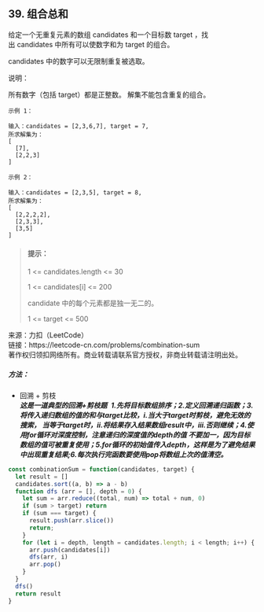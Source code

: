 ## 39. 组合总和

<p>
给定一个无重复元素的数组 candidates 和一个目标数 target ，找出 candidates 中所有可以使数字和为 target 的组合。

candidates 中的数字可以无限制重复被选取。

说明：

所有数字（包括 target）都是正整数。
解集不能包含重复的组合。
</p>

```
示例 1：

输入：candidates = [2,3,6,7], target = 7,
所求解集为：
[
  [7],
  [2,2,3]
]

示例 2：

输入：candidates = [2,3,5], target = 8,
所求解集为：
[
  [2,2,2,2],
  [2,3,3],
  [3,5]
]
```

> #### 提示： <br>
> 1 <= candidates.length <= 30
>
> 1 <= candidates[i] <= 200
>
> candidate 中的每个元素都是独一无二的。
>
> 1 <= target <= 500

<p style="font-size: 14px">
来源：力扣（LeetCode） <br>
链接：https://leetcode-cn.com/problems/combination-sum <br>
著作权归领扣网络所有。商业转载请联系官方授权，非商业转载请注明出处。
</p>

##### 方法：
- 回溯 + 剪枝  
  **_这是一道典型的回溯+剪枝题_**
  <img src="https://pic.leetcode-cn.com/1599606793-laurLe-image.png" alt="">
  **_1.先将目标数组排序；2.定义回溯递归函数；3.将传入递归数组的值的和与target比较，i.当大于target时剪枝，避免无效的搜索， 当等于target时，ii.将结果存入结果数组result中，iii.否则继续；4.使用for循环对深度控制，注意递归的深度值的depth的值 不要加一，因为目标数组的值可被重复使用；5.for循环的初始值传入depth，这样是为了避免结果中出现重复结果;6.每次执行完函数要使用pop将数组上次的值清空。_**
```js
const combinationSum = function(candidates, target) {
  let result = []
  candidates.sort((a, b) => a - b)
  function dfs (arr = [], depth = 0) {
    let sum = arr.reduce((total, num) => total + num, 0)
    if (sum > target) return
    if (sum === target) {
      result.push(arr.slice())
      return;
    }
    for (let i = depth, length = candidates.length; i < length; i++) {
      arr.push(candidates[i])
      dfs(arr, i)
      arr.pop()
    }
  }
  dfs()
  return result
}
```
